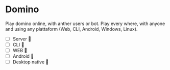 # Domino

Play domino online, with anther users or bot. Play every where, with anyone and using any plattaform (Web, CLI, Android, Windows, Linux).

- [ ] Server :seedling:
- [ ] CLI :memo:
- [ ] WEB :memo:
- [ ] Android :memo:
- [ ] Desktop native :memo:
